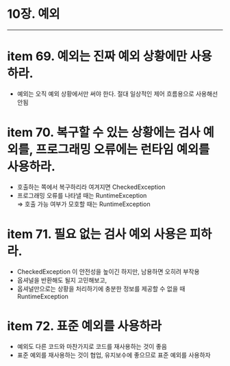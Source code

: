 # 10장. 예외

***

# item 69. 예외는 진짜 예외 상황에만 사용하라. 
- 예외는 오직 예외 상황에서만 써야 한다. 절대 일상적인 제어 흐름용으로 사용해선 안됨 

# item 70. 복구할 수 있는 상황에는 검사 예외를, 프로그래밍 오류에는 런타임 예외를 사용하라.
- 호출하는 쪽에서 복구하리라 여겨지면 CheckedException
- 프로그래밍 오류를 나타낼 때는 RuntimeException <br />
=> 호출 가능 여부가 모호할 때는 RuntimeException 
  
# item 71. 필요 없는 검사 예외 사용은 피하라.
- CheckedException 이 안전성을 높이긴 하지만, 남용하면 오히려 부작용 
- 옵셔널을 반환해도 될지 고민해보고,
- 옵셔널만으로는 상황을 처리하기에 충분한 정보를 제공할 수 없을 때 RuntimeException

# item 72. 표준 예외를 사용하라 
- 예외도 다른 코드와 마찬가지로 코드를 재사용하는 것이 좋음 
- 표준 예외를 재사용하는 것이 협업, 유지보수에 좋으므로 표준 예외를 사용하자 
